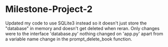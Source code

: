 # Milestone-Project-2
Updated my code to use SQLite3 instead so it doesn't just store the "database" in memory and doesn't get deleted when reran. Only changes were to the interface 'database.py' nothing changed on 'app.py' apart from a variable name change in the prompt_delete_book function.
